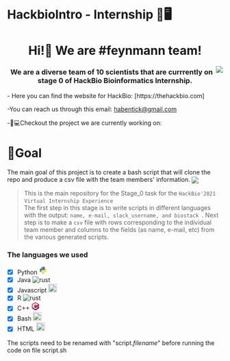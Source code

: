 # HackbioIntro - Internship 🧬🖥️
<h1 align="center"> Hi!👋 We are #feynmann team! </h1>
<img align="right" src="https://user-images.githubusercontent.com/92265936/137447547-6ba1ffff-89f1-4422-9c52-9141ac4c1f28.png">

<h3 align="center"> We are a diverse team of 10 scientists that are currrently on stage 0 of HackBio Bioinformatics Internship. </h3>
- Here you can find the website for HackBio: [https://thehackbio.com]

-You can reach us through this email: habentick@gmail.com

-🔬💻Checkout the project we are currently working on: 



# 📌Goal
The main goal of this project is to create a bash script that will clone the repo and produce a csv file with the team members' information.
<img align="center" src="https://user-images.githubusercontent.com/92265936/137448077-b3136cfd-eebc-459f-a3cc-7f66f130579a.png">

>This is the main repository for the Stage_0 task for the `HackBio'2021 Virtual Internship Experience` <br>
>The first step in this stage is to write scripts in different languages with the output: 
>`name, e-mail, slack_username, and biostack `. 
>Next step is to make a `csv` file with rows corresponding to  the individual team member and columns to the fields (as name, e-mail, etc) from the various generated scripts.


<h3 align="left"> The languages we used</h3>

- [x] Python <img src="https://raw.githubusercontent.com/devicons/devicon/master/icons/python/python-original.svg" alt="python" width="20" height="20"/> </a>
- [x] Java <img src="https://user-images.githubusercontent.com/77963733/128340182-b8fac76f-fd0c-41f2-afb3-63b0b70fd9ce.jpg" alt="rust" width="20" height="20"/> </a> 
- [x] Javascript <img src="https://user-images.githubusercontent.com/77963733/128212530-0c20444b-f23b-4201-9dca-cfc016ad3b73.png" width="20" height="20">
- [x] R <img src="https://www.r-project.org/Rlogo.png" alt="rust" width="20" height="20"/> </a>
- [x] C++ <img src="https://raw.githubusercontent.com/devicons/devicon/master/icons/cplusplus/cplusplus-original.svg" alt="cplusplus" width="20" height="20"/> </a> 
- [x] Bash <img src="https://user-images.githubusercontent.com/92265936/137449468-13461a79-db2e-4144-a0ce-19fa1fd095b8.png" width="20" height="20">
- [x] HTML <img src="https://user-images.githubusercontent.com/92265936/137452338-612e7a32-34f5-4860-a1f3-fab623081f58.png" width="20" height="20">

The scripts need to be renamed with "script.*filename*" before running the code on file script.sh
